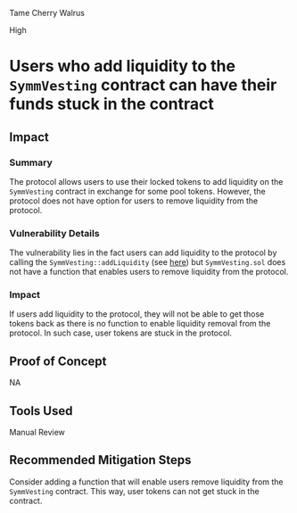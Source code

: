 Tame Cherry Walrus

High

# Users who add liquidity to the `SymmVesting` contract can have their funds stuck in the contract

## Impact
### Summary 
The protocol allows users to use their locked tokens to add liquidity on the `SymmVesting` contract in exchange for some pool tokens. However, the protocol does not have option for users to remove liquidity from the protocol.

### Vulnerability Details

The vulnerability lies in the fact users can add liquidity to the protocol by calling the `SymmVesting::addLiquidity` (see [here](https://github.com/sherlock-audit/2025-03-symm-io-stacking/blob/main/token/contracts/vesting/SymmVesting.sol#L99-L105)) but `SymmVesting.sol` does not have a  function that enables users to remove liquidity from the protocol.

### Impact

If users add liquidity to the protocol, they will not be able to get those tokens back as there is no function to enable liquidity removal from the protocol. In such case, user tokens are stuck in the protocol.

## Proof of Concept
NA

## Tools Used

Manual Review


## Recommended Mitigation Steps

Consider adding a function that will enable users remove liquidity from the `SymmVesting` contract. This way, user tokens can not get stuck in the contract.    
